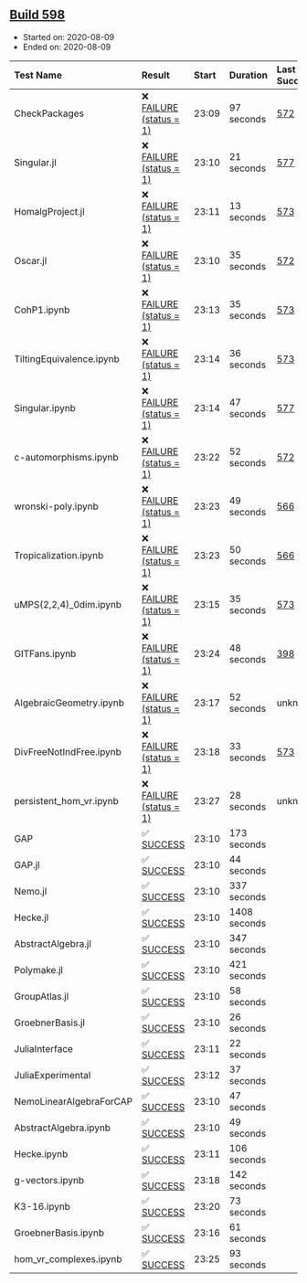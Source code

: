 ## [Build 598](https://oscarci.mathematik.uni-kl.de/job/oscar-stable/598/)

* Started on: 2020-08-09
* Ended on: 2020-08-09

| Test Name    | Result | Start | Duration | Last Success | First Failure |
|:-------------|:-------|:------|:---------|:-------------|:--------------|
| CheckPackages | ❌ [FAILURE (status = 1)](https://oscarci.mathematik.uni-kl.de/job/oscar-stable/598/artifact/logs/build-598/CheckPackages.log) | 23:09 | 97 seconds | [572](https://oscarci.mathematik.uni-kl.de/job/oscar-stable/572/) | [573](https://oscarci.mathematik.uni-kl.de/job/oscar-stable/573/) |
| Singular.jl | ❌ [FAILURE (status = 1)](https://oscarci.mathematik.uni-kl.de/job/oscar-stable/598/artifact/logs/build-598/Singular.jl.log) | 23:10 | 21 seconds | [577](https://oscarci.mathematik.uni-kl.de/job/oscar-stable/577/) | [578](https://oscarci.mathematik.uni-kl.de/job/oscar-stable/578/) |
| HomalgProject.jl | ❌ [FAILURE (status = 1)](https://oscarci.mathematik.uni-kl.de/job/oscar-stable/598/artifact/logs/build-598/HomalgProject.jl.log) | 23:11 | 13 seconds | [573](https://oscarci.mathematik.uni-kl.de/job/oscar-stable/573/) | [574](https://oscarci.mathematik.uni-kl.de/job/oscar-stable/574/) |
| Oscar.jl | ❌ [FAILURE (status = 1)](https://oscarci.mathematik.uni-kl.de/job/oscar-stable/598/artifact/logs/build-598/Oscar.jl.log) | 23:10 | 35 seconds | [572](https://oscarci.mathematik.uni-kl.de/job/oscar-stable/572/) | [573](https://oscarci.mathematik.uni-kl.de/job/oscar-stable/573/) |
| CohP1.ipynb | ❌ [FAILURE (status = 1)](https://oscarci.mathematik.uni-kl.de/job/oscar-stable/598/artifact/logs/build-598/CohP1.ipynb.log) | 23:13 | 35 seconds | [573](https://oscarci.mathematik.uni-kl.de/job/oscar-stable/573/) | [574](https://oscarci.mathematik.uni-kl.de/job/oscar-stable/574/) |
| TiltingEquivalence.ipynb | ❌ [FAILURE (status = 1)](https://oscarci.mathematik.uni-kl.de/job/oscar-stable/598/artifact/logs/build-598/TiltingEquivalence.ipynb.log) | 23:14 | 36 seconds | [573](https://oscarci.mathematik.uni-kl.de/job/oscar-stable/573/) | [574](https://oscarci.mathematik.uni-kl.de/job/oscar-stable/574/) |
| Singular.ipynb | ❌ [FAILURE (status = 1)](https://oscarci.mathematik.uni-kl.de/job/oscar-stable/598/artifact/logs/build-598/Singular.ipynb.log) | 23:14 | 47 seconds | [577](https://oscarci.mathematik.uni-kl.de/job/oscar-stable/577/) | [578](https://oscarci.mathematik.uni-kl.de/job/oscar-stable/578/) |
| c-automorphisms.ipynb | ❌ [FAILURE (status = 1)](https://oscarci.mathematik.uni-kl.de/job/oscar-stable/598/artifact/logs/build-598/c-automorphisms.ipynb.log) | 23:22 | 52 seconds | [572](https://oscarci.mathematik.uni-kl.de/job/oscar-stable/572/) | [573](https://oscarci.mathematik.uni-kl.de/job/oscar-stable/573/) |
| wronski-poly.ipynb | ❌ [FAILURE (status = 1)](https://oscarci.mathematik.uni-kl.de/job/oscar-stable/598/artifact/logs/build-598/wronski-poly.ipynb.log) | 23:23 | 49 seconds | [566](https://oscarci.mathematik.uni-kl.de/job/oscar-stable/566/) | [567](https://oscarci.mathematik.uni-kl.de/job/oscar-stable/567/) |
| Tropicalization.ipynb | ❌ [FAILURE (status = 1)](https://oscarci.mathematik.uni-kl.de/job/oscar-stable/598/artifact/logs/build-598/Tropicalization.ipynb.log) | 23:23 | 50 seconds | [566](https://oscarci.mathematik.uni-kl.de/job/oscar-stable/566/) | [567](https://oscarci.mathematik.uni-kl.de/job/oscar-stable/567/) |
| uMPS(2,2,4)_0dim.ipynb | ❌ [FAILURE (status = 1)](https://oscarci.mathematik.uni-kl.de/job/oscar-stable/598/artifact/logs/build-598/uMPS-2-2-4-_0dim.ipynb.log) | 23:15 | 35 seconds | [573](https://oscarci.mathematik.uni-kl.de/job/oscar-stable/573/) | [574](https://oscarci.mathematik.uni-kl.de/job/oscar-stable/574/) |
| GITFans.ipynb | ❌ [FAILURE (status = 1)](https://oscarci.mathematik.uni-kl.de/job/oscar-stable/598/artifact/logs/build-598/GITFans.ipynb.log) | 23:24 | 48 seconds | [398](https://oscarci.mathematik.uni-kl.de/job/oscar-stable/398/) | [399](https://oscarci.mathematik.uni-kl.de/job/oscar-stable/399/) |
| AlgebraicGeometry.ipynb | ❌ [FAILURE (status = 1)](https://oscarci.mathematik.uni-kl.de/job/oscar-stable/598/artifact/logs/build-598/AlgebraicGeometry.ipynb.log) | 23:17 | 52 seconds | unknown | unknown |
| DivFreeNotIndFree.ipynb | ❌ [FAILURE (status = 1)](https://oscarci.mathematik.uni-kl.de/job/oscar-stable/598/artifact/logs/build-598/DivFreeNotIndFree.ipynb.log) | 23:18 | 33 seconds | [573](https://oscarci.mathematik.uni-kl.de/job/oscar-stable/573/) | [574](https://oscarci.mathematik.uni-kl.de/job/oscar-stable/574/) |
| persistent_hom_vr.ipynb | ❌ [FAILURE (status = 1)](https://oscarci.mathematik.uni-kl.de/job/oscar-stable/598/artifact/logs/build-598/persistent_hom_vr.ipynb.log) | 23:27 | 28 seconds | unknown | unknown |
| GAP | ✅ [SUCCESS](https://oscarci.mathematik.uni-kl.de/job/oscar-stable/598/artifact/logs/build-598/GAP.log) | 23:10 | 173 seconds |  |  |
| GAP.jl | ✅ [SUCCESS](https://oscarci.mathematik.uni-kl.de/job/oscar-stable/598/artifact/logs/build-598/GAP.jl.log) | 23:10 | 44 seconds |  |  |
| Nemo.jl | ✅ [SUCCESS](https://oscarci.mathematik.uni-kl.de/job/oscar-stable/598/artifact/logs/build-598/Nemo.jl.log) | 23:10 | 337 seconds |  |  |
| Hecke.jl | ✅ [SUCCESS](https://oscarci.mathematik.uni-kl.de/job/oscar-stable/598/artifact/logs/build-598/Hecke.jl.log) | 23:10 | 1408 seconds |  |  |
| AbstractAlgebra.jl | ✅ [SUCCESS](https://oscarci.mathematik.uni-kl.de/job/oscar-stable/598/artifact/logs/build-598/AbstractAlgebra.jl.log) | 23:10 | 347 seconds |  |  |
| Polymake.jl | ✅ [SUCCESS](https://oscarci.mathematik.uni-kl.de/job/oscar-stable/598/artifact/logs/build-598/Polymake.jl.log) | 23:10 | 421 seconds |  |  |
| GroupAtlas.jl | ✅ [SUCCESS](https://oscarci.mathematik.uni-kl.de/job/oscar-stable/598/artifact/logs/build-598/GroupAtlas.jl.log) | 23:10 | 58 seconds |  |  |
| GroebnerBasis.jl | ✅ [SUCCESS](https://oscarci.mathematik.uni-kl.de/job/oscar-stable/598/artifact/logs/build-598/GroebnerBasis.jl.log) | 23:10 | 26 seconds |  |  |
| JuliaInterface | ✅ [SUCCESS](https://oscarci.mathematik.uni-kl.de/job/oscar-stable/598/artifact/logs/build-598/JuliaInterface.log) | 23:11 | 22 seconds |  |  |
| JuliaExperimental | ✅ [SUCCESS](https://oscarci.mathematik.uni-kl.de/job/oscar-stable/598/artifact/logs/build-598/JuliaExperimental.log) | 23:12 | 37 seconds |  |  |
| NemoLinearAlgebraForCAP | ✅ [SUCCESS](https://oscarci.mathematik.uni-kl.de/job/oscar-stable/598/artifact/logs/build-598/NemoLinearAlgebraForCAP.log) | 23:10 | 47 seconds |  |  |
| AbstractAlgebra.ipynb | ✅ [SUCCESS](https://oscarci.mathematik.uni-kl.de/job/oscar-stable/598/artifact/logs/build-598/AbstractAlgebra.ipynb.log) | 23:10 | 49 seconds |  |  |
| Hecke.ipynb | ✅ [SUCCESS](https://oscarci.mathematik.uni-kl.de/job/oscar-stable/598/artifact/logs/build-598/Hecke.ipynb.log) | 23:11 | 106 seconds |  |  |
| g-vectors.ipynb | ✅ [SUCCESS](https://oscarci.mathematik.uni-kl.de/job/oscar-stable/598/artifact/logs/build-598/g-vectors.ipynb.log) | 23:18 | 142 seconds |  |  |
| K3-16.ipynb | ✅ [SUCCESS](https://oscarci.mathematik.uni-kl.de/job/oscar-stable/598/artifact/logs/build-598/K3-16.ipynb.log) | 23:20 | 73 seconds |  |  |
| GroebnerBasis.ipynb | ✅ [SUCCESS](https://oscarci.mathematik.uni-kl.de/job/oscar-stable/598/artifact/logs/build-598/GroebnerBasis.ipynb.log) | 23:16 | 61 seconds |  |  |
| hom_vr_complexes.ipynb | ✅ [SUCCESS](https://oscarci.mathematik.uni-kl.de/job/oscar-stable/598/artifact/logs/build-598/hom_vr_complexes.ipynb.log) | 23:25 | 93 seconds |  |  |
